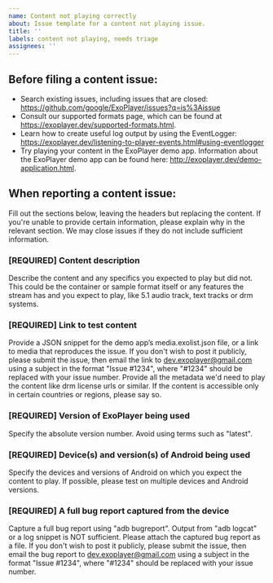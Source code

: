 ```yaml
---
name: Content not playing correctly
about: Issue template for a content not playing issue.
title: ''
labels: content not playing, needs triage
assignees: ''
---
```


Before filing a content issue:
------------------------------
- Search existing issues, including issues that are closed:
  https://github.com/google/ExoPlayer/issues?q=is%3Aissue
- Consult our supported formats page, which can be found at
  https://exoplayer.dev/supported-formats.html.
- Learn how to create useful log output by using the EventLogger:
  https://exoplayer.dev/listening-to-player-events.html#using-eventlogger
- Try playing your content in the ExoPlayer demo app. Information about the
  ExoPlayer demo app can be found here:
  http://exoplayer.dev/demo-application.html.

When reporting a content issue:
-----------------------------
Fill out the sections below, leaving the headers but replacing the content. If
you're unable to provide certain information, please explain why in the relevant
section. We may close issues if they do not include sufficient information.

### [REQUIRED] Content description
Describe the content and any specifics you expected to play but did not. This
could be the container or sample format itself or any features the stream has
and you expect to play, like 5.1 audio track, text tracks or drm systems.

### [REQUIRED] Link to test content
Provide a JSON snippet for the demo app’s media.exolist.json file, or a link to
media that reproduces the issue. If you don't wish to post it publicly, please
submit the issue, then email the link to dev.exoplayer@gmail.com using a subject
in the format "Issue #1234", where "#1234" should be replaced with your issue
number. Provide all the metadata we'd need to play the content like drm license
urls or similar. If the content is accessible only in certain countries or
regions, please say so.

### [REQUIRED] Version of ExoPlayer being used
Specify the absolute version number. Avoid using terms such as "latest".

### [REQUIRED] Device(s) and version(s) of Android being used
Specify the devices and versions of Android on which you expect the content to
play. If possible, please test on multiple devices and Android versions.

### [REQUIRED] A full bug report captured from the device
Capture a full bug report using "adb bugreport". Output from "adb logcat" or a
log snippet is NOT sufficient. Please attach the captured bug report as a file.
If you don't wish to post it publicly, please submit the issue, then email the
bug report to dev.exoplayer@gmail.com using a subject in the format
"Issue #1234", where "#1234" should be replaced with your issue number.

<!-- DO NOT DELETE
validate_template=true
template_path=.github/ISSUE_TEMPLATE/content_not_playing.md
-->
